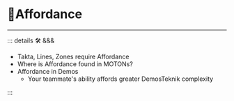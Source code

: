 # 💜<anima>Affordance</anima>

---

<!-- =================================================== -->
<!-- =================================================== -->
<!-- =================================================== -->
<!-- =================================================== -->
<!-- =================================================== -->
::: details 🛠 <dev>&&&</dev>

- Takta, Lines, Zones require Affordance
- Where is Affordance found in MOTONs?
- Affordance in Demos
    - Your teammate's ability affords greater DemosTeknik complexity

:::
